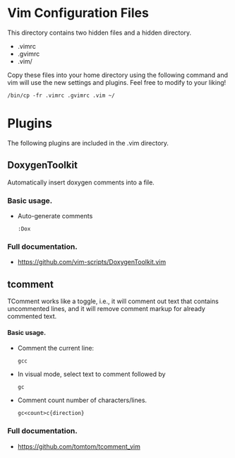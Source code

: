Vim Configuration Files
=======================
This directory contains two hidden files and a hidden directory.

* .vimrc
* .gvimrc
* .vim/

Copy these files into your home directory using the following command and vim will use the new settings and
plugins. Feel free to modify to your liking!

```
/bin/cp -fr .vimrc .gvimrc .vim ~/
```

Plugins
=========
The following plugins are included in the .vim directory. 

DoxygenToolkit
--------------
Automatically insert doxygen comments into a file.

### Basic usage.

* Auto-generate comments
    
	```
	:Dox
	```

### Full documentation.

* https://github.com/vim-scripts/DoxygenToolkit.vim

tcomment
--------
TComment works like a toggle, i.e., it will comment out text that contains
uncommented lines, and it will remove comment markup for already commented text.

#### Basic usage.

* Comment the current line:
	
	```
	gcc
	```

* In visual mode, select text to comment followed by

	```
	gc
	```

* Comment count number of characters/lines.

	```
	gc<count>c{direction}
	```

### Full documentation.

* https://github.com/tomtom/tcomment_vim

